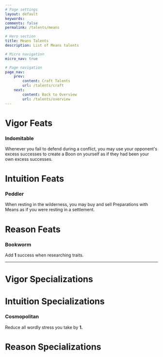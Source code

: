```yaml
---
# Page settings
layout: default
keywords:
comments: false
permalink: /talents/means

# Hero section
title: Means Talents
description: List of Means talents

# Micro navigation
micro_nav: true

# Page navigation
page_nav:
    prev:
        content: Craft Talents
        url: /talents/craft
    next:
        content: Back to Overview
        url: /talents/overview
---
```


# Vigor Feats

### Indomitable

Whenever you fail to defend during a conflict, you may use your opponent's excess successes to create a Boon on yourself as if they had been your own excess successes.



# Intuition Feats

### Peddler

When resting in the wilderness, you may buy and sell Preparations with Means as if you were resting in a settlement.



# Reason Feats

### Bookworm

Add **1** success when researching traits.


---


# Vigor Specializations



# Intuition Specializations

### Cosmopolitan

Reduce all wordly stress you take by **1.**



# Reason Specializations


